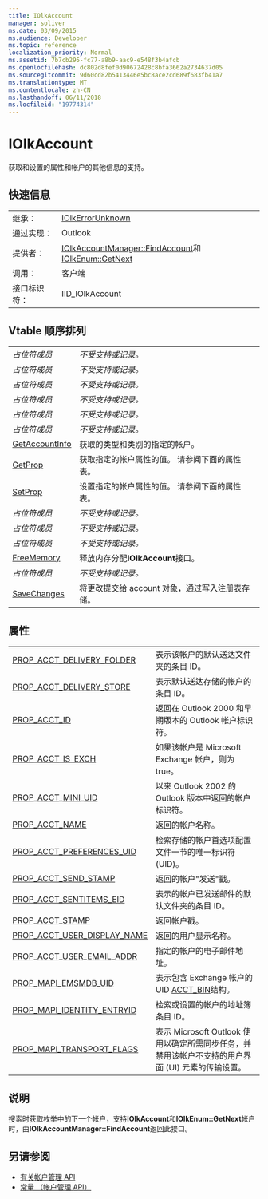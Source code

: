 ```yaml
---
title: IOlkAccount
manager: soliver
ms.date: 03/09/2015
ms.audience: Developer
ms.topic: reference
localization_priority: Normal
ms.assetid: 7b7cb295-fc77-a8b9-aac9-e548f3b4afcb
ms.openlocfilehash: dc802d8fef0d90672428c8bfa3662a2734637d05
ms.sourcegitcommit: 9d60cd82b5413446e5bc8ace2cd689f683fb41a7
ms.translationtype: MT
ms.contentlocale: zh-CN
ms.lasthandoff: 06/11/2018
ms.locfileid: "19774314"
---
```

# <a name="iolkaccount"></a>IOlkAccount

获取和设置的属性和帐户的其他信息的支持。
  
## <a name="quick-info"></a>快速信息

|||
|:-----|:-----|
|继承：  <br/> |[IOlkErrorUnknown](iolkerrorunknown.md) <br/> |
|通过实现：  <br/> |Outlook  <br/> |
|提供者：  <br/> |[IOlkAccountManager::FindAccount](iolkaccountmanager-findaccount.md)和[IOlkEnum::GetNext](iolkenum-getnext.md) <br/> |
|调用：  <br/> |客户端  <br/> |
|接口标识符：  <br/> |IID_IOlkAccount  <br/> |
   
## <a name="vtable-order"></a>Vtable 顺序排列

|||
|:-----|:-----|
| *占位符成员*  <br/> | *不受支持或记录。*  <br/> |
| *占位符成员*  <br/> | *不受支持或记录。*  <br/> |
| *占位符成员*  <br/> | *不受支持或记录。*  <br/> |
| *占位符成员*  <br/> | *不受支持或记录。*  <br/> |
| *占位符成员*  <br/> | *不受支持或记录。*  <br/> |
| *占位符成员*  <br/> | *不受支持或记录。*  <br/> |
|[GetAccountInfo](iolkaccount-getaccountinfo.md) <br/> |获取的类型和类别的指定的帐户。  <br/> |
|[GetProp](iolkaccount-getprop.md) <br/> |获取指定的帐户属性的值。 请参阅下面的属性表。  <br/> |
|[SetProp](iolkaccount-setprop.md) <br/> |设置指定的帐户属性的值。 请参阅下面的属性表。  <br/> |
| *占位符成员*  <br/> | *不受支持或记录。*  <br/> |
| *占位符成员*  <br/> | *不受支持或记录。*  <br/> |
| *占位符成员*  <br/> | *不受支持或记录。*  <br/> |
|[FreeMemory](iolkaccount-freememory.md) <br/> |释放内存分配**IOlkAccount**接口。  <br/> |
| *占位符成员*  <br/> | *不受支持或记录。*  <br/> |
|[SaveChanges](iolkaccount-savechanges.md) <br/> |将更改提交给 account 对象，通过写入注册表存储。  <br/> |
   
## <a name="properties"></a>属性

|||
|:-----|:-----|
|[PROP_ACCT_DELIVERY_FOLDER](prop_acct_delivery_folder.md) <br/> |表示该帐户的默认送达文件夹的条目 ID。  <br/> |
|[PROP_ACCT_DELIVERY_STORE](prop_acct_delivery_store.md) <br/> |表示默认送达存储的帐户的条目 ID。  <br/> |
|[PROP_ACCT_ID](prop_acct_id.md) <br/> |返回在 Outlook 2000 和早期版本的 Outlook 帐户标识符。  <br/> |
|[PROP_ACCT_IS_EXCH](prop_acct_is_exch.md) <br/> |如果该帐户是 Microsoft Exchange 帐户，则为 true。  <br/> |
|[PROP_ACCT_MINI_UID](prop_acct_mini_uid.md) <br/> |以来 Outlook 2002 的 Outlook 版本中返回的帐户标识符。  <br/> |
|[PROP_ACCT_NAME](prop_acct_name.md) <br/> |返回的帐户名称。  <br/> |
|[PROP_ACCT_PREFERENCES_UID](prop_acct_preferences_uid.md) <br/> |检索存储的帐户首选项配置文件一节的唯一标识符 (UID)。  <br/> |
|[PROP_ACCT_SEND_STAMP](prop_acct_send_stamp.md) <br/> |返回的帐户"发送"戳。  <br/> |
|[PROP_ACCT_SENTITEMS_EID](prop_acct_sentitems_eid.md) <br/> |表示的帐户已发送邮件的默认文件夹的条目 ID。  <br/> |
|[PROP_ACCT_STAMP](prop_acct_stamp.md) <br/> |返回帐户戳。  <br/> |
|[PROP_ACCT_USER_DISPLAY_NAME](prop_acct_user_display_name.md) <br/> |返回的用户显示名称。  <br/> |
|[PROP_ACCT_USER_EMAIL_ADDR](prop_acct_user_email_addr.md) <br/> |指定的帐户的电子邮件地址。  <br/> |
|[PROP_MAPI_EMSMDB_UID](prop_mapi_emsmdb_uid.md) <br/> |表示包含 Exchange 帐户的 UID [ACCT_BIN](acct_bin.md)结构。  <br/> |
|[PROP_MAPI_IDENTITY_ENTRYID](prop_mapi_identity_entryid.md) <br/> |检索或设置的帐户的地址簿条目 ID。  <br/> |
|[PROP_MAPI_TRANSPORT_FLAGS](prop_mapi_transport_flags.md) <br/> |表示 Microsoft Outlook 使用以确定所需同步任务，并禁用该帐户不支持的用户界面 (UI) 元素的传输设置。  <br/> |
   
## <a name="remarks"></a>说明

搜索时获取枚举中的下一个帐户，支持**IOlkAccount**和**IOlkEnum::GetNext**帐户时，由**IOlkAccountManager::FindAccount**返回此接口。 
  
## <a name="see-also"></a>另请参阅

- [有关帐户管理 API](about-the-account-management-api.md)  
- [常量 （帐户管理 API）](constants-account-management-api.md)

